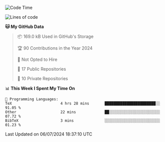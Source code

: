 <!--START_SECTION:waka-->
![Code Time](http://img.shields.io/badge/Code%20Time-963%20hrs%204%20mins-blue)

![Lines of code](https://img.shields.io/badge/From%20Hello%20World%20I%27ve%20Written-213.0%20thousand%20lines%20of%20code-blue)

**🐱 My GitHub Data** 

> 📦 169.0 kB Used in GitHub's Storage 
 > 
> 🏆 90 Contributions in the Year 2024
 > 
> 🚫 Not Opted to Hire
 > 
> 📜 17 Public Repositories 
 > 
> 🔑 10 Private Repositories 
 > 
📊 **This Week I Spent My Time On** 

```text
💬 Programming Languages: 
TeX                      4 hrs 28 mins       ███████████████████████░░   91.05 % 
Other                    22 mins             ██░░░░░░░░░░░░░░░░░░░░░░░   07.72 % 
BibTeX                   3 mins              ░░░░░░░░░░░░░░░░░░░░░░░░░   01.23 % 
```


 Last Updated on 06/07/2024 18:37:10 UTC
<!--END_SECTION:waka-->
